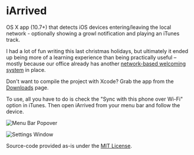 iArrived
========

OS X app (10.7+) that detects iOS devices entering/leaving the local network - optionally showing a growl notification and playing an iTunes track.

I had a lot of fun writing this last christmas holidays, but ultimately it ended up being more of a learning experience than being practically useful – mostly because our office already has another [network-based welcoming system](http://blog.xk72.com/post/13313246225/the-coolest-thing-ever) in place.

Don't want to compile the project with Xcode? Grab the app from the [Downloads](https://github.com/ryanmaxwell/iArrived/downloads) page.

To use, all you have to do is check the "Sync with this phone over Wi-Fi" option in iTunes. Then open iArrived from your menu bar and follow the device.

![Menu Bar Popover](https://raw.github.com/ryanmaxwell/iArrived/screenshots/MenuBar.png "Menu Bar Popover")

![Settings Window](https://raw.github.com/ryanmaxwell/iArrived/screenshots/Settings.png "Settings Window")

Source-code provided as-is under the [MIT License](http://opensource.org/licenses/mit-license.php).